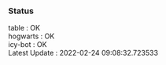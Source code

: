 ### Status


table : OK  
hogwarts : OK  
icy-bot : OK  
Latest Update : 2022-02-24 09:08:32.723533
